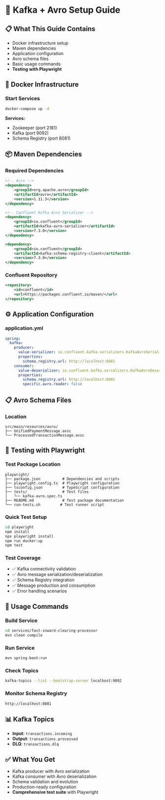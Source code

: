# 🚀 Kafka + Avro Setup Guide

## 📋 **What This Guide Contains**
- Docker infrastructure setup
- Maven dependencies
- Application configuration
- Avro schema files
- Basic usage commands
- **Testing with Playwright**

## 🐳 **Docker Infrastructure**

### Start Services
```bash
docker-compose up -d
```

**Services:**
- Zookeeper (port 2181)
- Kafka (port 9092)
- Schema Registry (port 8081)

## 📦 **Maven Dependencies**

### Required Dependencies
```xml
<!-- Avro -->
<dependency>
    <groupId>org.apache.avro</groupId>
    <artifactId>avro</artifactId>
    <version>1.11.3</version>
</dependency>

<!-- Confluent Kafka Avro Serializer -->
<dependency>
    <groupId>io.confluent</groupId>
    <artifactId>kafka-avro-serializer</artifactId>
    <version>7.3.0</version>
</dependency>

<dependency>
    <groupId>io.confluent</groupId>
    <artifactId>kafka-schema-registry-client</artifactId>
    <version>7.3.0</version>
</dependency>
```

### Confluent Repository
```xml
<repository>
    <id>confluent</id>
    <url>https://packages.confluent.io/maven/</url>
</repository>
```

## ⚙️ **Application Configuration**

### application.yml
```yaml
spring:
  kafka:
    producer:
      value-serializer: io.confluent.kafka.serializers.KafkaAvroSerializer
      properties:
        schema.registry.url: http://localhost:8081
    consumer:
      value-deserializer: io.confluent.kafka.serializers.KafkaAvroDeserializer
      properties:
        schema.registry.url: http://localhost:8081
        specific.avro.reader: false
```

## 📋 **Avro Schema Files**

### Location
```
src/main/resources/avro/
├── UnifiedPaymentMessage.avsc
└── ProcessedTransactionMessage.avsc
```

## 🧪 **Testing with Playwright**

### Test Package Location
```
playwright/
├── package.json          # Dependencies and scripts
├── playwright.config.ts  # Playwright configuration
├── tsconfig.json         # TypeScript configuration
├── tests/                # Test files
│   └── kafka-avro.spec.ts
├── README.md             # Test package documentation
└── run-tests.sh         # Test runner script
```

### Quick Test Setup
```bash
cd playwright
npm install
npx playwright install
npm run docker:up
npm test
```

### Test Coverage
- ✅ Kafka connectivity validation
- ✅ Avro message serialization/deserialization
- ✅ Schema Registry integration
- ✅ Message production and consumption
- ✅ Error handling scenarios

## 🚀 **Usage Commands**

### Build Service
```bash
cd services/fast-inward-clearing-processor
mvn clean compile
```

### Run Service
```bash
mvn spring-boot:run
```

### Check Topics
```bash
kafka-topics --list --bootstrap-server localhost:9092
```

### Monitor Schema Registry
```
http://localhost:8081
```

## 📊 **Kafka Topics**
- **Input**: `transactions.incoming`
- **Output**: `transactions.processed`
- **DLQ**: `transactions.dlq`

## ✅ **What You Get**
- Kafka producer with Avro serialization
- Kafka consumer with Avro deserialization
- Schema validation and evolution
- Production-ready configuration
- **Comprehensive test suite** with Playwright
